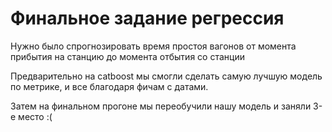 # Финальное задание регрессия

Нужно было спрогнозировать время простоя вагонов от момента прибытия на станцию до момента отбытия со станции

Предварительно на catboost мы смогли сделать самую лучшую модель по метрике, и все благодаря фичам с датами. 

Затем на финальном прогоне мы переобучили нашу модель и заняли 3-е место :(

  
